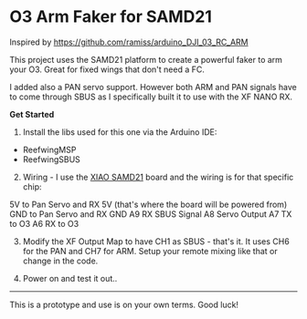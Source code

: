 # O3 Arm Faker for SAMD21 

Inspired by https://github.com/ramiss/arduino_DJI_03_RC_ARM

This project uses the SAMD21 platform to create a powerful faker to arm your O3. Great for fixed wings that don't need a FC.

I added also a PAN servo support. However both ARM and PAN signals have to come through SBUS as I specifically built it to use with the XF NANO RX.

**Get Started**

1. Install the libs used for this one via the Arduino IDE:

- ReefwingMSP
- ReefwingSBUS

2. Wiring - I use the [XIAO SAMD21](https://www.seeedstudio.com/Seeeduino-XIAO-Arduino-Microcontroller-SAMD21-Cortex-M0+-p-4426.html) board and the wiring is for that specific chip:

5V to Pan Servo and RX 5V  (that's where the board will be powered from)
GND to Pan Servo and RX GND
A9 RX SBUS Signal
A8 Servo Output
A7 TX to O3
A6 RX to O3

3. Modify the XF Output Map to have CH1 as SBUS - that's it. It uses CH6 for the PAN and CH7 for ARM. Setup your remote mixing like that or change in the code.

4. Power on and test it out..

---

 This is a prototype and use is on your own terms. Good luck!
 